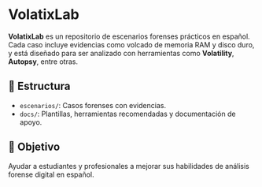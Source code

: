 # VolatixLab

**VolatixLab** es un repositorio de escenarios forenses prácticos en español. Cada caso incluye evidencias como volcado de memoria RAM y disco duro, y está diseñado para ser analizado con herramientas como **Volatility**, **Autopsy**, entre otras.

## 📂 Estructura

- `escenarios/`: Casos forenses con evidencias.
- `docs/`: Plantillas, herramientas recomendadas y documentación de apoyo.

## 🧠 Objetivo

Ayudar a estudiantes y profesionales a mejorar sus habilidades de análisis forense digital en español.
